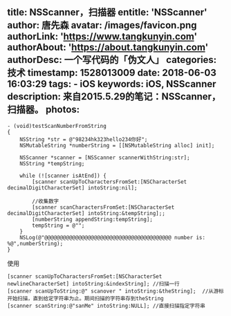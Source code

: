 title: NSScanner，扫描器
entitle: 'NSScanner'
author: 唐先森
avatar: /images/favicon.png
authorLink: 'https://www.tangkunyin.com'
authorAbout: 'https://about.tangkunyin.com'
authorDesc: 一个写代码的「伪文人」
categories: 技术
timestamp: 1528013009
date: 2018-06-03 16:03:29
tags:
    - iOS
keywords: iOS, NSScanner
description: 来自2015.5.29的笔记：NSScanner，扫描器。
photos:
---

```
- (void)testScanNumberFromString
{
    NSString *str = @"98234hk323hello234你好";
    NSMutableString *numberString = [[NSMutableString alloc] init];
    
    NSScanner *scanner = [NSScanner scannerWithString:str];
    NSString *tempString;
    
    while (![scanner isAtEnd]) {
        [scanner scanUpToCharactersFromSet:[NSCharacterSet decimalDigitCharacterSet] intoString:nil];
        
        //收集数字
        [scanner scanCharactersFromSet:[NSCharacterSet decimalDigitCharacterSet] intoString:&tempString];;
        [numberString appendString:tempString];
        tempString = @"";
    }
    NSLog(@"@@@@@@@@@@@@@@@@@@@@@@@@@@@@@@@@@@@@@@@@@ number is: %@",numberString);
}
```

使用

```
[scanner scanUpToCharactersFromSet:[NSCharacterSet newlineCharacterSet] intoString:&indexString]; //扫描一行
[scanner scanUpToString:@" scanover " intoString:&theString];  //从游标开始扫描，直到给定字符串为止。期间扫描的字符串存到theString
[scanner scanString:@"sanMe" intoString:NULL]; //直接扫描指定字符串

```

